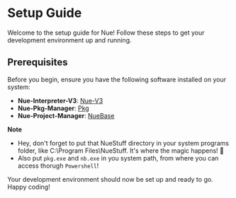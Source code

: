 # Setup Guide

Welcome to the setup guide for Nue! Follow these steps to get your development environment up and running.

## Prerequisites

Before you begin, ensure you have the following software installed on your system:

- **Nue-Interpreter-V3**: [Nue-V3](https://github.com/Nue-Foundation/Nue-V3)
- **Nue-Pkg-Manager**:  [Pkg](https://github.com/Nue-Foundation/Pkg)
- **Nue-Project-Manager**: [NueBase]([https://nodejs.org/](https://github.com/Nue-Foundation/NueBase-V2))

**Note**
- Hey, don't forget to put that NueStuff directory in your system programs folder, like C:\Program Files\NueStuff. It's where the magic happens! 🎩
- Also put `pkg.exe` and `nb.exe` in you system path, from where you can access thorugh `Powershell`!

Your development environment should now be set up and ready to go. Happy coding!
